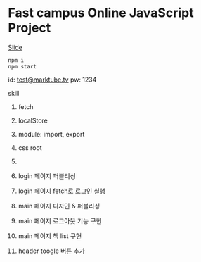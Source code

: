 # Fast campus Online JavaScript Project

[Slide](https://slides.com/woongjae/fc-javascript)

```
npm i
npm start
```

id: test@marktube.tv
pw: 1234

skill

1. fetch
2. localStore
3. module: import, export
4. css root
5.

6. login 페이지 퍼블리싱
7. login 페이지 fetch로 로그인 실행
8. main 페이지 디자인 & 퍼블리싱
9. main 페이지 로그아웃 기능 구현
10. main 페이지 책 list 구현
11. header toogle 버튼 추가
